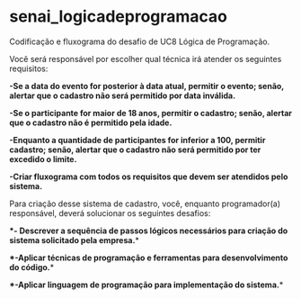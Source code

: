 # senai_logicadeprogramacao
Codificação e fluxograma do desafio de  UC8 Lógica de Programação.

 

Você será responsável por escolher qual técnica irá atender os seguintes requisitos:

 

**-Se a data do evento for posterior à data atual, permitir o evento; senão, alertar que o cadastro não será permitido por data inválida.**

**-Se o participante for maior de 18 anos, permitir o cadastro; senão, alertar que o cadastro não é permitido pela idade.**

 

**-Enquanto a quantidade de participantes for inferior a 100, permitir cadastro; senão, alertar que o cadastro não será permitido por ter excedido o limite.**

**-Criar fluxograma com todos os requisitos que devem ser atendidos pelo sistema.**

Para criação desse sistema de cadastro, você, enquanto programador(a) responsável, deverá solucionar os seguintes desafios:

 

**\*- Descrever a sequência de passos lógicos necessários para criação do sistema solicitado pela empresa.***

 

**\*-Aplicar técnicas de programação e ferramentas para desenvolvimento do código.***

 

**\*-Aplicar linguagem de programação para implementação do sistema.***

 